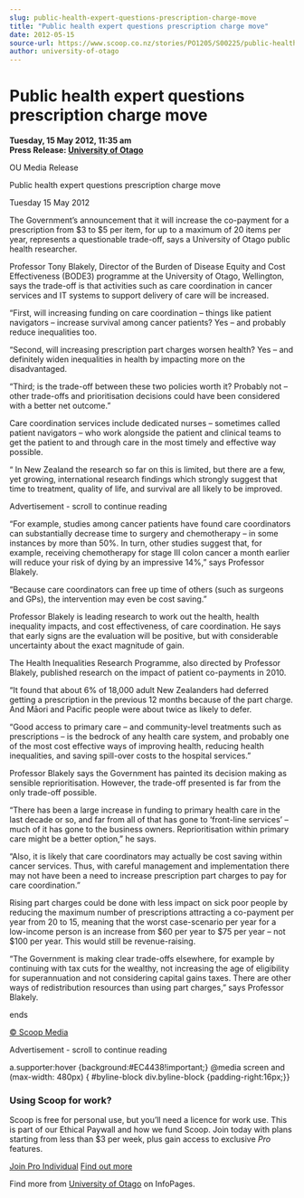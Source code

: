 ```yaml
---
slug: public-health-expert-questions-prescription-charge-move
title: "Public health expert questions prescription charge move"
date: 2012-05-15
source-url: https://www.scoop.co.nz/stories/PO1205/S00225/public-health-expert-questions-prescription-charge-move.htm
author: university-of-otago
---
```

Public health expert questions prescription charge move
=======================================================

**Tuesday, 15 May 2012, 11:35 am**  
**Press Release: [University of Otago](https://info.scoop.co.nz/University_of_Otago)**

OU Media Release

Public health expert questions prescription charge move

Tuesday 15 May 2012

The Government’s announcement that it will increase the co-payment for a prescription from $3 to $5 per item, for up to a maximum of 20 items per year, represents a questionable trade-off, says a University of Otago public health researcher.

Professor Tony Blakely, Director of the Burden of Disease Equity and Cost Effectiveness (BODE3) programme at the University of Otago, Wellington, says the trade-off is that activities such as care coordination in cancer services and IT systems to support delivery of care will be increased.

“First, will increasing funding on care coordination – things like patient navigators – increase survival among cancer patients? Yes – and probably reduce inequalities too.

“Second, will increasing prescription part charges worsen health? Yes – and definitely widen inequalities in health by impacting more on the disadvantaged.

“Third; is the trade-off between these two policies worth it? Probably not – other trade-offs and prioritisation decisions could have been considered with a better net outcome.”

Care coordination services include dedicated nurses – sometimes called patient navigators – who work alongside the patient and clinical teams to get the patient to and through care in the most timely and effective way possible.

“ In New Zealand the research so far on this is limited, but there are a few, yet growing, international research findings which strongly suggest that time to treatment, quality of life, and survival are all likely to be improved.

Advertisement - scroll to continue reading





“For example, studies among cancer patients have found care coordinators can substantially decrease time to surgery and chemotherapy – in some instances by more than 50%. In turn, other studies suggest that, for example, receiving chemotherapy for stage III colon cancer a month earlier will reduce your risk of dying by an impressive 14%,” says Professor Blakely.

“Because care coordinators can free up time of others (such as surgeons and GPs), the intervention may even be cost saving.”

Professor Blakely is leading research to work out the health, health inequality impacts, and cost effectiveness, of care coordination. He says that early signs are the evaluation will be positive, but with considerable uncertainty about the exact magnitude of gain.

The Health Inequalities Research Programme, also directed by Professor Blakely, published research on the impact of patient co-payments in 2010.

“It found that about 6% of 18,000 adult New Zealanders had deferred getting a prescription in the previous 12 months because of the part charge. And Māori and Pacific people were about twice as likely to defer.

“Good access to primary care – and community-level treatments such as prescriptions – is the bedrock of any health care system, and probably one of the most cost effective ways of improving health, reducing health inequalities, and saving spill-over costs to the hospital services.”

Professor Blakely says the Government has painted its decision making as sensible reprioritisation. However, the trade-off presented is far from the only trade-off possible.

“There has been a large increase in funding to primary health care in the last decade or so, and far from all of that has gone to ‘front-line services’ – much of it has gone to the business owners. Reprioritisation within primary care might be a better option,” he says.

“Also, it is likely that care coordinators may actually be cost saving within cancer services. Thus, with careful management and implementation there may not have been a need to increase prescription part charges to pay for care coordination.”

Rising part charges could be done with less impact on sick poor people by reducing the maximum number of prescriptions attracting a co-payment per year from 20 to 15, meaning that the worst case-scenario per year for a low-income person is an increase from $60 per year to $75 per year – not $100 per year. This would still be revenue-raising.

“The Government is making clear trade-offs elsewhere, for example by continuing with tax cuts for the wealthy, not increasing the age of eligibility for superannuation and not considering capital gains taxes. There are other ways of redistribution resources than using part charges,” says Professor Blakely.

ends

[© Scoop Media](http://www.scoop.co.nz/about/terms.html)  

Advertisement - scroll to continue reading



a.supporter:hover {background:#EC4438!important;} @media screen and (max-width: 480px) { #byline-block div.byline-block {padding-right:16px;}}

### Using Scoop for work?

Scoop is free for personal use, but you’ll need a licence for work use. This is part of our Ethical Paywall and how we fund Scoop. Join today with plans starting from less than $3 per week, plus gain access to exclusive _Pro_ features.  
  
[Join Pro Individual](https://pro.scoop.co.nz/Individual/?from=ProIn24) [Find out more](https://pro.scoop.co.nz/using-scoop-for-work/?from=ProIn24)

Find more from [University of Otago](https://info.scoop.co.nz/University_of_Otago) on InfoPages.